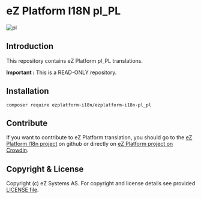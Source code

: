 # eZ Platform I18N pl_PL
![pl](https://cloud.githubusercontent.com/assets/1446466/22544463/19511376-e935-11e6-9555-c812a2c1e783.png)

## Introduction

This repository contains eZ Platform pl_PL translations.

**Important :** This is a READ-ONLY repository.

## Installation

    composer require ezplatform-i18n/ezplatform-i18n-pl_pl
    
## Contribute

If you want to contribute to eZ Platform translation, you should go to the [eZ Platform I18n project][ezplatform-i18n] 
on github or directly on [eZ Platform project on Crowdin][crowdin-ezplatform].

## Copyright & License

Copyright (c) eZ Systems AS. For copyright and license details see provided [LICENSE file][licence].
 
[ezplatform-i18n]: https://github.com/ezsystems/ezplatform-i18n
[crowdin-ezplatform]: https://crowdin.com/project/ezplatform
[licence]: https://github.com/ezsystems/ezplatform-i18n/blob/master/LICENCE